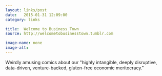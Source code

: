 ```yaml
---
layout: links/post
date:   2015-01-31 12:09:00
category: links

title:  Welcome to Business Town
source: http://welcometobusinesstown.tumblr.com

image-name: none 
image-alt:
---
```


Weirdly amusing comics about our "highly intangible, deeply disruptive, data-driven, venture-backed, gluten-free economic meritocracy."

